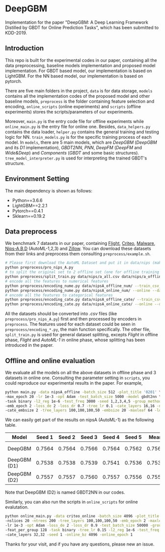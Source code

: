 # DeepGBM

Implementation for the paper "DeepGBM: A Deep Learning Framework Distilled 
by GBDT for Online Prediction Tasks", 
which has been submitted to KDD-2019.

## Introduction
This repo is built for the experimental codes in our paper, 
containing all the data preprocessing, baseline models implementation
and proposed model implementation.
For GBDT based model, our implementation is based on LightGBM. 
For the NN based model, our implementation is based on pytorch.

There are five main folders in the project, `data` is for data storage, 
`models` contains all the implementation codes of the proposed model 
and other baseline models, `preprocess` is the folder containing
feature selection and encoding, `online_scripts`
(online experiments) and `scripts` (offline experiments) stores the
scripts/parameters of our experiments. 

Moreover, `main.py` is the entry code file for offline 
experiments while `online_main.py` is the entry file for online one.
Besides, `data_helpers.py` contains the data loader, `helper.py`
contains the general training and testing logic for NN. 
`train_models.py` is for the specific training process of each model.
In `models`, there are 5 main models, which are *DeepGBM* (*DeepGBM* and its *D1* implementation), 
*GBDT2NN*, *PNN*, *DeepFM* (*DeepFM* and *Wide&Deep*) and *Components* (*GBDT*
and some basic structures). `tree_model_interpreter.py` is used for interpreting
the trained GBDT's structure.

## Environment Setting
The main dependency is shown as follows:
* Python==3.6.6
* LightGBM==2.2.1
* Pytorch==0.4.1
* Sklearn==0.19.2

## Data preprocess
We benchmark 7 datasets in our paper, containing 
[Flight](http://stat-computing.org/dataexpo/2009/),
[Criteo](https://www.kaggle.com/c/criteo-display-ad-challenge/data),
[Malware](https://www.kaggle.com/c/malware-classification),
[Nips-A,B,D](https://www.4paradigm.com/competition/nips2018) (AutoML-1,2,3) and
[Zillow](https://www.kaggle.com/c/zillow-prize-1). You can download
these datasets from their links and preprocess them consulting `preprocess/example.sh`.
```bash
# Please first download the AutoML Dataset and put it in data/nips (make data/nips/AA exists or change the root in the code file)
python preprocess/pro_nips_A.py
# to split the original set to 2 offline set (one for offline training and the other for offline testing)
python preprocess/split_train.py data/nips/a_all.csv data/nips/a_offline.csv
# encode all the features to numerical features
python preprocess/encoding_nume.py data/nipsA_offline_num/ --train_csv_path data/nips/a_offline0.csv --test_csv_path data/nips/a_offline1.csv
python preprocess/encoding_nume.py data/nipsA_online_num/ --online --data data/nips/a --num_onlines 5
# encode all the features to categorical features
python preprocess/encoding_cate.py data/nipsA_offline_cate/ --train_csv_path data/nips/a_offline0.csv --test_csv_path data/nips/a_offline1.csv
python preprocess/encoding_cate.py data/nipsA_online_cate/ --online --data data/nips/a --num_onlines 5
```

All the datasets should be converted into *.csv* files (like `preprocess/pro_nips_A.py`) first and then processed 
by encoders in `preprocess`. The features used for each dataset could be seen in 
`preprocess/encoding_*.py`, the main function specifically. The other file,
`split_train.py` is used for general dataset splitting, excepts *Flight*
in offline phase, *Flight* and *AutoML-1* in online phase, whose splitting
has been introduced in the paper.

## Offline and online evaluation
We evaluate all the models on all the above datasets 
in offline phase and 3 datasets in online one. Consulting the
parameter setting in `scripts`, you could reproduce our experimental
results in the paper. For example,
```bash
python main.py -data nipsA_offline -batch_size 512 -plot_title '0201' \
-max_epoch 20 -lr 1e-3 -opt Adam -test_batch_size 5000 -model gbdt2nn \
-task binary -l2_reg 1e-6 -test_freq 3000 -seed 1,2,3,4,5 -group_method Random \
-emb_epoch 2 -loss_de 2 -loss_dr 0.7 -tree_lr 0.1 -cate_layers 16,16 -nslices 5 \
-cate_embsize 2 -tree_layers 100,100,100,50 -embsize 20 -maxleaf 64 -log_freq 500
```
We can easily get part of the results on nipsA (AutoML-1) as the following table.

| Model | Seed 1 | Seed 2 | Seed 3 | Seed 4 | Seed 5 | Mean | Std |
|--|--|--|--|--|--|--|--|
| DeepGBM | 0.7564 | 0.7564 | 0.7566 | 0.7564 | 0.7562 | 0.7564 | 1e-4|
| DeepGBM (D1) | 0.7538 | 0.7538 | 0.7539 | 0.7541 | 0.7536 | 0.7538 | 2e-4 | 
| DeepGBM (D2) | 0.7557 | 0.7557 | 0.7560 | 0.7557 | 0.7556 | 0.7557 | 2e-4 |

Note that DeepGBM (D2) is named GBDT2NN in our codes.

Similarly, you can also run the scripts in 
`online_scripts` for online evalutation. 
```bash
python online_main.py -data criteo_online -batch_size 4096 -plot_title '0201' -max_epoch 12 \
-nslices 20 -ntrees 200 -tree_layers 100,100,100,50 -emb_epoch 2 -maxleaf 128 -embsize 20 -emb_lr 1e-3 \
-lr 1e-3 -opt Adam -loss_de 2 -loss_dr 0.9 -test_batch_size 50000 -group_method Random -model deepgbm \
-feat_per_group 128 -task binary -tree_lr 0.15 -l2_reg 1e-6 -test_freq 3000 \
-cate_layers 32,32 -seed 1 -online_bz 4096 -online_epoch 1
```

Thanks for your visit, and if you have any questions, please new an issue.